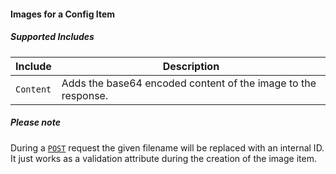 #### Images for a Config Item

##### Supported Includes

|Include|Description|
|-|-|
|```Content```|Adds the base64 encoded content of the image to the response.|

##### Please note

During a [```POST```](#cmdb_configitems__configitemid__images_post) request the given filename will be replaced with an internal ID. It just works as a validation attribute during the creation of the image item.